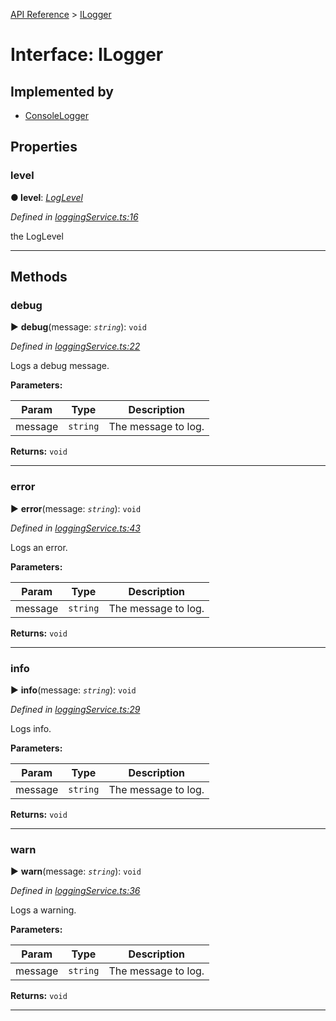 [API Reference](../README.md) > [ILogger](../interfaces/ILogger.md)



# Interface: ILogger

## Implemented by

* [ConsoleLogger](../classes/ConsoleLogger.md)


## Properties
<a id="level"></a>

###  level

**●  level**:  *[LogLevel](../enums/LogLevel.md)* 

*Defined in [loggingService.ts:16](https://github.com/daostack/arc.js/blob/42de6847/lib/loggingService.ts#L16)*



the LogLevel




___


## Methods
<a id="debug"></a>

###  debug

► **debug**(message: *`string`*): `void`



*Defined in [loggingService.ts:22](https://github.com/daostack/arc.js/blob/42de6847/lib/loggingService.ts#L22)*



Logs a debug message.


**Parameters:**

| Param | Type | Description |
| ------ | ------ | ------ |
| message | `string`   |  The message to log. |





**Returns:** `void`





___

<a id="error"></a>

###  error

► **error**(message: *`string`*): `void`



*Defined in [loggingService.ts:43](https://github.com/daostack/arc.js/blob/42de6847/lib/loggingService.ts#L43)*



Logs an error.


**Parameters:**

| Param | Type | Description |
| ------ | ------ | ------ |
| message | `string`   |  The message to log. |





**Returns:** `void`





___

<a id="info"></a>

###  info

► **info**(message: *`string`*): `void`



*Defined in [loggingService.ts:29](https://github.com/daostack/arc.js/blob/42de6847/lib/loggingService.ts#L29)*



Logs info.


**Parameters:**

| Param | Type | Description |
| ------ | ------ | ------ |
| message | `string`   |  The message to log. |





**Returns:** `void`





___

<a id="warn"></a>

###  warn

► **warn**(message: *`string`*): `void`



*Defined in [loggingService.ts:36](https://github.com/daostack/arc.js/blob/42de6847/lib/loggingService.ts#L36)*



Logs a warning.


**Parameters:**

| Param | Type | Description |
| ------ | ------ | ------ |
| message | `string`   |  The message to log. |





**Returns:** `void`





___


